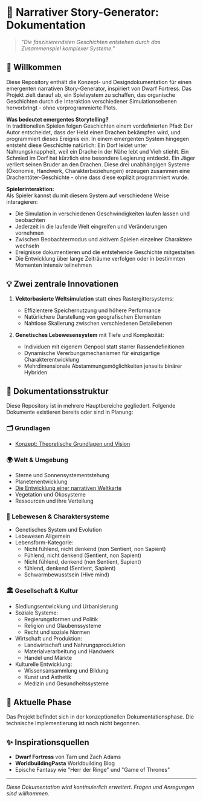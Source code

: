 # 🌟 Narrativer Story-Generator: Dokumentation

> _"Die faszinierendsten Geschichten entstehen durch das Zusammenspiel komplexer Systeme."_

## 👋 Willkommen

Diese Repository enthält die Konzept- und Designdokumentation für einen emergenten narrativen Story-Generator, inspiriert von Dwarf Fortress. Das Projekt zielt darauf ab, ein Spielsystem zu schaffen, das organische Geschichten durch die Interaktion verschiedener Simulationsebenen hervorbringt - ohne vorprogrammierte Plots.

**Was bedeutet emergentes Storytelling?**  
In traditionellen Spielen folgen Geschichten einem vordefinierten Pfad: Der Autor entscheidet, dass der Held einen Drachen bekämpfen wird, und programmiert dieses Ereignis ein. In einem emergenten System hingegen entsteht diese Geschichte natürlich: Ein Dorf leidet unter Nahrungsknappheit, weil ein Drache in der Nähe lebt und Vieh stiehlt. Ein Schmied im Dorf hat kürzlich eine besondere Legierung entdeckt. Ein Jäger verliert seinen Bruder an den Drachen. Diese drei unabhängigen Systeme (Ökonomie, Handwerk, Charakterbeziehungen) erzeugen zusammen eine Drachentöter-Geschichte - ohne dass diese explizit programmiert wurde.

**Spielerinteraktion:**  
Als Spieler kannst du mit diesem System auf verschiedene Weise interagieren:

- Die Simulation in verschiedenen Geschwindigkeiten laufen lassen und beobachten
- Jederzeit in die laufende Welt eingreifen und Veränderungen vornehmen
- Zwischen Beobachtermodus und aktivem Spielen einzelner Charaktere wechseln
- Ereignisse dokumentieren und die entstehende Geschichte mitgestalten
- Die Entwicklung über lange Zeiträume verfolgen oder in bestimmten Momenten intensiv teilnehmen

## 💡 Zwei zentrale Innovationen

1. **Vektorbasierte Weltsimulation** statt eines Rastergittersystems:
    
    - Effizientere Speichernutzung und höhere Performance
    - Natürlichere Darstellung von geografischen Elementen
    - Nahtlose Skalierung zwischen verschiedenen Detailebenen
2. **Genetisches Lebewesensystem** mit Tiefe und Komplexität:
    
    - Individuen mit eigenem Genpool statt starrer Rassendefinitionen
    - Dynamische Vererbungsmechanismen für einzigartige Charakterentwicklung
    - Mehrdimensionale Abstammungsmöglichkeiten jenseits binärer Hybriden

## 📖 Dokumentationsstruktur

Diese Repository ist in mehrere Hauptbereiche gegliedert. Folgende Dokumente existieren bereits oder sind in Planung:

### 🗂️ Grundlagen

- [Konzept: Theoretische Grundlagen und Vision](./Konzept_Narrativer_Story-Generator.md)

### 🌍 Welt & Umgebung

- Sterne und Sonnensystementstehung
- Planetenentwicklung
- [Die Entwicklung einer narrativen Weltkarte](./Die_Entwicklung_einer_narrativen_Weltkarte_-_Von_der_Geographie_zu_emergenten_Geschichten.md)
- Vegetation und Ökosysteme
- Ressourcen und ihre Verteilung

### 🧬 Lebewesen & Charaktersysteme

- Genetisches System und Evolution
- Lebewesen Allgemein 
- Lebensform-Kategorie: 
	- Nicht fühlend, nicht denkend (non Sentient, non Sapient)
	- Fühlend, nicht denkend (Sentient, non Sapient)
	- Nicht fühlend, denkend (non Sentient, Sapient)
	- fühlend, denkend (Sentient, Sapient)
	- Schwarmbewusstsein (Hive mind)

### 🏛️ Gesellschaft & Kultur

- Siedlungsentwicklung und Urbanisierung
- Soziale Systeme:
    - Regierungsformen und Politik
    - Religion und Glaubenssysteme
    - Recht und soziale Normen
- Wirtschaft und Produktion:
    - Landwirtschaft und Nahrungsproduktion
    - Materialverarbeitung und Handwerk
    - Handel und Märkte
- Kulturelle Entwicklung:
    - Wissensansammlung und Bildung
    - Kunst und Ästhetik
    - Medizin und Gesundheitssysteme

## 🔎 Aktuelle Phase

Das Projekt befindet sich in der konzeptionellen Dokumentationsphase. Die technische Implementierung ist noch nicht begonnen.

## ✨ Inspirationsquellen

- **Dwarf Fortress** von Tarn und Zach Adams
- **WorldbuildingPasta** Worldbuilding Blog
- Epische Fantasy wie "Herr der Ringe" und "Game of Thrones"

---

_Diese Dokumentation wird kontinuierlich erweitert. Fragen und Anregungen sind willkommen._
